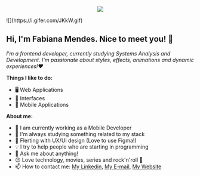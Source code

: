 <p align="center"><img src="https://i.gifer.com/JKkW.gif"></p>
![](https://i.gifer.com/JKkW.gif)

## Hi, I'm Fabiana Mendes. Nice to meet you! 👋

*I'm a frontend developer, currently studying Systems Analysis and Development. I'm passionate about styles, effects, animations and dynamic experiences!❤️* 



**Things I like to do:**

- 🖥 Web Applications
- 🎨 Interfaces
- 📱 Mobile Applications


**About me:**

- 🔭 I am currently working as a Mobile Developer
- 🌱 I'm always studying something related to my stack 
- :heartbeat: Flerting with UX/UI design (Love to use Figma!)
- 💡 I try to help people who are starting in programming
- 💬 Ask me about anything!
- :heart_eyes: Love technology, movies, series and rock'n'roll :metal:
- 📫 How to contact me: [My Linkedin](https://www.linkedin.com/in/fabianamoreiramendes), [My E-mail](fabimendes.dev@gmail.com), [My Website](https://fabianamendes.netlify.app/)
